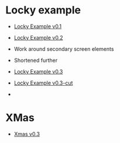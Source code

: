 # Locky example

 * [Locky Example v0.1](https://www.youtube.com/watch?v=uRkUqQzXCdY)

 * [Locky Example v0.2](https://youtu.be/96Xl3KCr2EQ)  
  * Work around secondary screen elements 
  * Shortened further
 
 * [Locky Example v0.3](https://youtu.be/NbXVKqsdLD8)
 * [Locky Example v0.3-cut](https://youtu.be/Vaxgim5tQuw)
 * 

# XMas
 * [Xmas v0.3](https://youtu.be/HMx3F4bqn5E)
